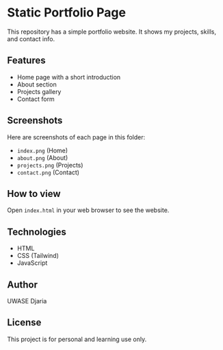 
# Static Portfolio Page

This repository has a simple portfolio website. It shows my projects, skills, and contact info.

## Features
- Home page with a short introduction
- About section
- Projects gallery
- Contact form

## Screenshots
Here are screenshots of each page in this folder:
- `index.png` (Home)
- `about.png` (About)
- `projects.png` (Projects)
- `contact.png` (Contact)

## How to view
Open `index.html` in your web browser to see the website.

## Technologies
- HTML
- CSS (Tailwind)
- JavaScript

## Author
UWASE Djaria

## License
This project is for personal and learning use only.
